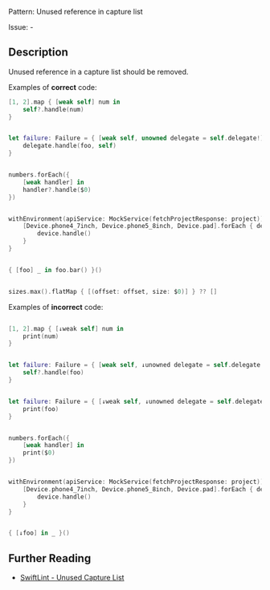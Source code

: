 Pattern: Unused reference in capture list

Issue: -

## Description

Unused reference in a capture list should be removed.

Examples of **correct** code:

```swift
[1, 2].map { [weak self] num in
    self?.handle(num)
}


let failure: Failure = { [weak self, unowned delegate = self.delegate!] foo in
    delegate.handle(foo, self)
}


numbers.forEach({
    [weak handler] in
    handler?.handle($0)
})


withEnvironment(apiService: MockService(fetchProjectResponse: project)) {
    [Device.phone4_7inch, Device.phone5_8inch, Device.pad].forEach { device in
        device.handle()
    }
}


{ [foo] _ in foo.bar() }()


sizes.max().flatMap { [(offset: offset, size: $0)] } ?? []

```
Examples of **incorrect** code:
```swift

[1, 2].map { [↓weak self] num in
    print(num)
}


let failure: Failure = { [weak self, ↓unowned delegate = self.delegate!] foo in
    self?.handle(foo)
}


let failure: Failure = { [↓weak self, ↓unowned delegate = self.delegate!] foo in
    print(foo)
}


numbers.forEach({
    [weak handler] in
    print($0)
})


withEnvironment(apiService: MockService(fetchProjectResponse: project)) { [↓foo] in
    [Device.phone4_7inch, Device.phone5_8inch, Device.pad].forEach { device in
        device.handle()
    }
}


{ [↓foo] in _ }()

```

## Further Reading

* [SwiftLint - Unused Capture List](https://github.com/realm/SwiftLint/blob/master/Rules.md#unused-capture-list)
